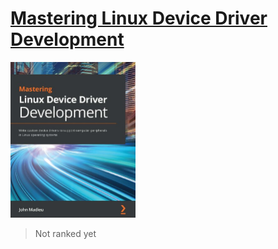 # [Mastering Linux Device Driver Development](https://www.amazon.com/Mastering-Linux-Device-Driver-Development/dp/178934204X/ref=sr_1_4?crid=EDZNFMA7B2P2&keywords=mastering+linux+kernel+development&qid=1660587572&sprefix=mastering+linux+kernel+develop%2Caps%2C442&sr=8-4)
<img alg="Mastering Linux Device Driver Development" src="../covers/9781789342208.jpg" width="200"/>

> Not ranked yet
